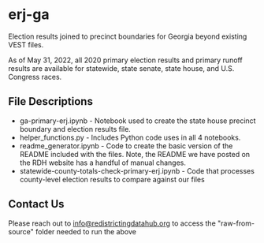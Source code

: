 # erj-ga
Election results joined to precinct boundaries for Georgia beyond existing VEST files.

As of May 31, 2022, all 2020 primary election results and primary runoff results are available for statewide, state senate, state house, and U.S. Congress races.

## File Descriptions

- ga-primary-erj.ipynb - Notebook used to create the state house precinct boundary and election results file.
- helper_functions.py - Includes Python code uses in all 4 notebooks.
- readme_generator.ipynb - Code to create the basic version of the README included with the files. Note, the README we have posted on the RDH website has a handful of manual changes.
- statewide-county-totals-check-primary-erj.ipynb - Code that processes county-level election results to compare against our files

## Contact Us

Please reach out to info@redistrictingdatahub.org to access the "raw-from-source" folder needed to run the above


